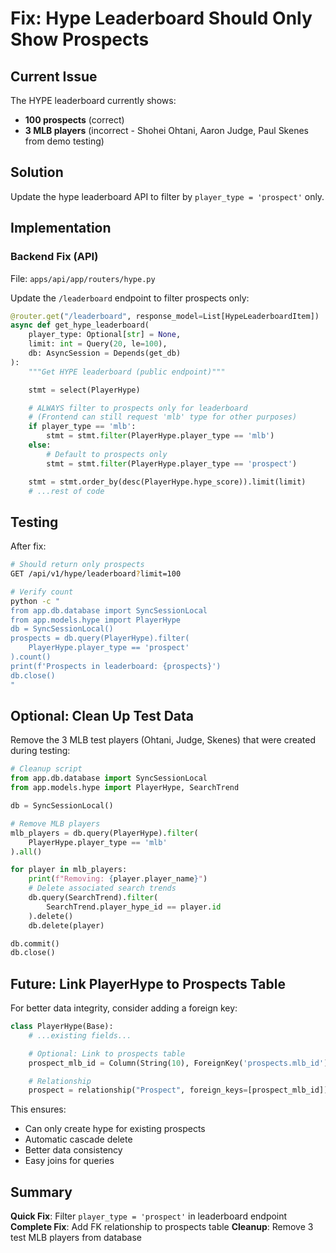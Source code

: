 # Fix: Hype Leaderboard Should Only Show Prospects

## Current Issue

The HYPE leaderboard currently shows:
- **100 prospects** (correct)
- **3 MLB players** (incorrect - Shohei Ohtani, Aaron Judge, Paul Skenes from demo testing)

## Solution

Update the hype leaderboard API to filter by `player_type = 'prospect'` only.

## Implementation

### Backend Fix (API)

File: `apps/api/app/routers/hype.py`

Update the `/leaderboard` endpoint to filter prospects only:

```python
@router.get("/leaderboard", response_model=List[HypeLeaderboardItem])
async def get_hype_leaderboard(
    player_type: Optional[str] = None,
    limit: int = Query(20, le=100),
    db: AsyncSession = Depends(get_db)
):
    """Get HYPE leaderboard (public endpoint)"""

    stmt = select(PlayerHype)

    # ALWAYS filter to prospects only for leaderboard
    # (Frontend can still request 'mlb' type for other purposes)
    if player_type == 'mlb':
        stmt = stmt.filter(PlayerHype.player_type == 'mlb')
    else:
        # Default to prospects only
        stmt = stmt.filter(PlayerHype.player_type == 'prospect')

    stmt = stmt.order_by(desc(PlayerHype.hype_score)).limit(limit)
    # ...rest of code
```

## Testing

After fix:
```bash
# Should return only prospects
GET /api/v1/hype/leaderboard?limit=100

# Verify count
python -c "
from app.db.database import SyncSessionLocal
from app.models.hype import PlayerHype
db = SyncSessionLocal()
prospects = db.query(PlayerHype).filter(
    PlayerHype.player_type == 'prospect'
).count()
print(f'Prospects in leaderboard: {prospects}')
db.close()
"
```

## Optional: Clean Up Test Data

Remove the 3 MLB test players (Ohtani, Judge, Skenes) that were created during testing:

```python
# Cleanup script
from app.db.database import SyncSessionLocal
from app.models.hype import PlayerHype, SearchTrend

db = SyncSessionLocal()

# Remove MLB players
mlb_players = db.query(PlayerHype).filter(
    PlayerHype.player_type == 'mlb'
).all()

for player in mlb_players:
    print(f"Removing: {player.player_name}")
    # Delete associated search trends
    db.query(SearchTrend).filter(
        SearchTrend.player_hype_id == player.id
    ).delete()
    db.delete(player)

db.commit()
db.close()
```

## Future: Link PlayerHype to Prospects Table

For better data integrity, consider adding a foreign key:

```python
class PlayerHype(Base):
    # ...existing fields...

    # Optional: Link to prospects table
    prospect_mlb_id = Column(String(10), ForeignKey('prospects.mlb_id'), nullable=True)

    # Relationship
    prospect = relationship("Prospect", foreign_keys=[prospect_mlb_id])
```

This ensures:
- Can only create hype for existing prospects
- Automatic cascade delete
- Better data consistency
- Easy joins for queries

## Summary

**Quick Fix**: Filter `player_type = 'prospect'` in leaderboard endpoint
**Complete Fix**: Add FK relationship to prospects table
**Cleanup**: Remove 3 test MLB players from database
